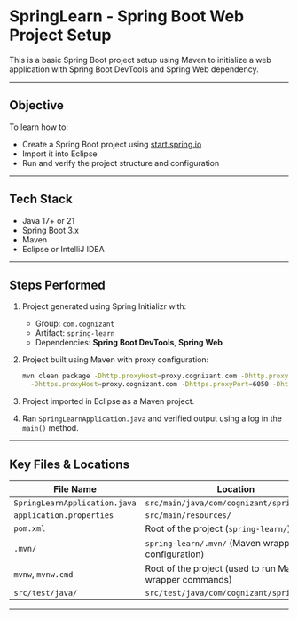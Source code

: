# SpringLearn - Spring Boot Web Project Setup 

This is a basic Spring Boot project setup using Maven to initialize a web application with Spring Boot DevTools and Spring Web dependency.

---

##  Objective

To learn how to:
- Create a Spring Boot project using [start.spring.io](https://start.spring.io)
- Import it into Eclipse
- Run and verify the project structure and configuration

---

##  Tech Stack

- Java 17+ or 21  
- Spring Boot 3.x  
- Maven  
- Eclipse or IntelliJ IDEA

---

##  Steps Performed

1. Project generated using Spring Initializr with:
   - Group: `com.cognizant`
   - Artifact: `spring-learn`
   - Dependencies: **Spring Boot DevTools**, **Spring Web**

2. Project built using Maven with proxy configuration:
   ```bash
   mvn clean package -Dhttp.proxyHost=proxy.cognizant.com -Dhttp.proxyPort=6050 \
     -Dhttps.proxyHost=proxy.cognizant.com -Dhttps.proxyPort=6050 -Dhttp.proxyUser=123456
   ```

3. Project imported in Eclipse as a Maven project.

4. Ran `SpringLearnApplication.java` and verified output using a log in the `main()` method.

---

##  Key Files & Locations

| **File Name**                | **Location**                                             |
|-----------------------------|-----------------------------------------------------------|
| `SpringLearnApplication.java` | `src/main/java/com/cognizant/springlearn/`             |
| `application.properties`    | `src/main/resources/`                                     |
| `pom.xml`                   | Root of the project (`spring-learn/`)                     |
| `.mvn/`                     | `spring-learn/.mvn/` (Maven wrapper configuration)         |
| `mvnw`, `mvnw.cmd`          | Root of the project (used to run Maven wrapper commands)  |
| `src/test/java/`            | `src/test/java/com/cognizant/springlearn/`                |

---

